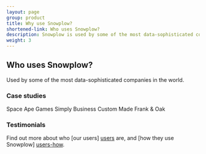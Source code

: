 ```yaml
---
layout: page
group: product
title: Why use Snowplow?
shortened-link: Who uses Snowplow? 
description: Snowplow is used by some of the most data-sophisticated companies in the world
weight: 3
---
```


## Who uses Snowplow?

Used by some of the most data-sophisticated companies in the world.

### Case studies

Space Ape Games
Simply Business
Custom Made
Frank & Oak

### Testimonials



Find out more about who [our users] [users] are, and [how they use Snowplow] [users-how].


[users]: /about/users.html
[users-how]: /about/users.html#how